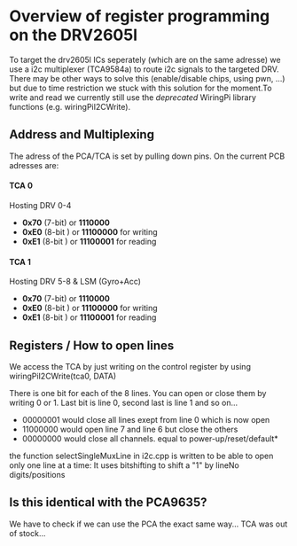 # Overview of register programming on the DRV2605l

To target the drv2605l ICs seperately (which are on the same adresse) we use a i2c multiplexer (TCA9584a) to route i2c signals to the targeted DRV. There may be other ways to solve this (enable/disable chips, using pwn, ...) but due to time restriction we stuck with this solution for the moment.To write and read we currently still use the *deprecated* WiringPi library functions (e.g. wiringPiI2CWrite).



## Address and Multiplexing

The adress of the PCA/TCA is set by pulling down pins. On the current PCB adresses are:

#### TCA 0

Hosting DRV 0-4

- **0x70** (7-bit) or **1110000**
- **0xE0** (8-bit ) or **11100000** for writing
- **0xE1** (8-bit ) or **11100001** for reading



#### TCA 1

Hosting DRV 5-8 & LSM (Gyro+Acc)

- **0x70** (7-bit) or **1110000**
- **0xE0** (8-bit ) or **11100000** for writing
- **0xE1** (8-bit ) or **11100001** for reading





## Registers / How to open lines

We access the TCA by just writing on the control register by using wiringPiI2CWrite(tca0, DATA) 

There is one bit for each of the 8 lines. You can open or close them by writing 0 or 1. Last bit is line 0, second last is line 1 and so on...

- 00000001 would close all lines exept from line 0 which is now open
- 11000000 would open line 7 and line 6 but close the others
- 00000000 would close all channels. equal to power-up/reset/default*



the function selectSingleMuxLine in i2c.cpp is written to be able to open only one line at a time: It uses bitshifting to shift a "1" by lineNo digits/positions



## Is this identical with the PCA9635? 

We have to check if we can use the PCA the exact same way... TCA was out of stock...
